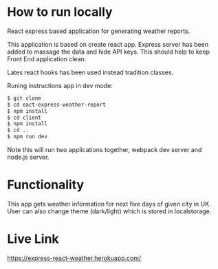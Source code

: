 # How to run locally 
React express based application for generating weather reports.

This application is based on create react app. Express server has been added to massage the data and hide API keys. This should help to keep Front End application clean. 

Lates react hooks has been used instead tradition classes.

Runing instructions app in dev mode: 
```sh
$ git clone
$ cd eact-express-weather-report
$ npm install
$ cd client 
$ npm install
$ cd ..
$ npm run dev

```
Note this will run two applications together, webpack dev server and node.js server. 


# Functionality

This app gets weather information for next five days of given city in UK.
User can also change theme (dark/light) which is stored in localstorage.

# Live Link
https://express-react-weather.herokuapp.com/
